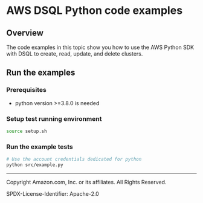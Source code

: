 # AWS DSQL Python code examples

## Overview

The code examples in this topic show you how to use the AWS Python SDK with DSQL to create, read, update, and delete clusters.

## Run the examples

### Prerequisites

* python version >=3.8.0 is needed

### Setup test running environment 

```sh
source setup.sh
```

### Run the example tests

```sh
# Use the account credentials dedicated for python
python src/example.py
```

---

Copyright Amazon.com, Inc. or its affiliates. All Rights Reserved. 

SPDX-License-Identifier: Apache-2.0
